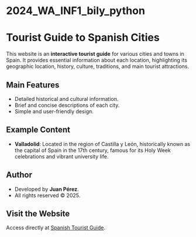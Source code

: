 # 2024_WA_INF1_bily_python

# Tourist Guide to Spanish Cities

This website is an **interactive tourist guide** for various cities and towns in Spain. It provides essential information about each location, highlighting its geographic location, history, culture, traditions, and main tourist attractions.

## Main Features
- Detailed historical and cultural information.
- Brief and concise descriptions of each city.
- Simple and user-friendly design.

## Example Content
- **Valladolid**: Located in the region of Castilla y León, historically known as the capital of Spain in the 17th century, famous for its Holy Week celebrations and vibrant university life.

## Author
- Developed by **Juan Pérez**.
- All rights reserved © 2025.

## Visit the Website
Access directly at [Spanish Tourist Guide](https://guiaturistico.svs.gyarab.cz/ciudades/).

